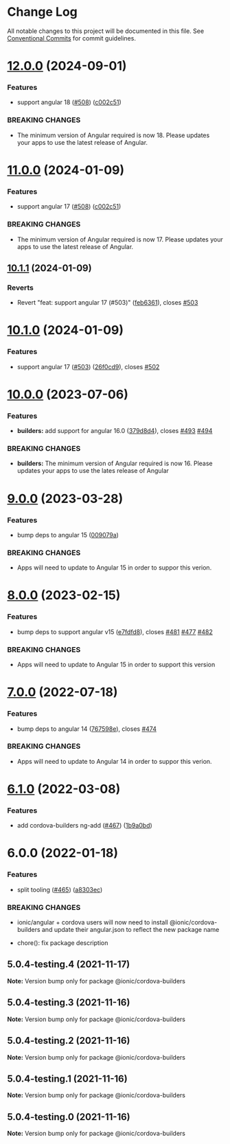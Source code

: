 # Change Log

All notable changes to this project will be documented in this file.
See [Conventional Commits](https://conventionalcommits.org) for commit guidelines.

# [12.0.0](https://github.com/ionic-team/angular-toolkit/compare/@ionic/cordova-builders@10.1.1...@ionic/cordova-builders@11.0.0) (2024-09-01)


### Features

* support angular 18 ([#508](https://github.com/ionic-team/angular-toolkit/issues/508)) ([c002c51](https://github.com/ionic-team/angular-toolkit/commit/c002c51cc09f45639ca97bc5354840d9c384556c))


### BREAKING CHANGES

* The minimum version of Angular required is now 18. Please updates your apps to use
the latest release of Angular.

# [11.0.0](https://github.com/ionic-team/angular-toolkit/compare/@ionic/cordova-builders@10.1.1...@ionic/cordova-builders@11.0.0) (2024-01-09)


### Features

* support angular 17 ([#508](https://github.com/ionic-team/angular-toolkit/issues/508)) ([c002c51](https://github.com/ionic-team/angular-toolkit/commit/c002c51cc09f45639ca97bc5354840d9c384556c))


### BREAKING CHANGES

* The minimum version of Angular required is now 17. Please updates your apps to use
the latest release of Angular.





## [10.1.1](https://github.com/ionic-team/angular-toolkit/compare/@ionic/cordova-builders@10.1.0...@ionic/cordova-builders@10.1.1) (2024-01-09)


### Reverts

* Revert "feat: support angular 17 (#503)" ([feb6361](https://github.com/ionic-team/angular-toolkit/commit/feb6361f1452e5ccbe242b0e00c0ded05beacec4)), closes [#503](https://github.com/ionic-team/angular-toolkit/issues/503)





# [10.1.0](https://github.com/ionic-team/angular-toolkit/compare/@ionic/cordova-builders@10.0.0...@ionic/cordova-builders@10.1.0) (2024-01-09)


### Features

* support angular 17 ([#503](https://github.com/ionic-team/angular-toolkit/issues/503)) ([26f0cd9](https://github.com/ionic-team/angular-toolkit/commit/26f0cd9a17b1489a1e864bb468f4e51315d4a004)), closes [#502](https://github.com/ionic-team/angular-toolkit/issues/502)





# [10.0.0](https://github.com/ionic-team/angular-toolkit/compare/@ionic/cordova-builders@9.0.0...@ionic/cordova-builders@10.0.0) (2023-07-06)


### Features

* **builders:** add support for angular 16.0 ([379d8d4](https://github.com/ionic-team/angular-toolkit/commit/379d8d43d066b1cd556b083ccb506703a166ce1d)), closes [#493](https://github.com/ionic-team/angular-toolkit/issues/493) [#494](https://github.com/ionic-team/angular-toolkit/issues/494)


### BREAKING CHANGES

* **builders:** The minimum version of Angular required is now 16. Please updates your apps to use
the lates release of Angular





# [9.0.0](https://github.com/ionic-team/angular-toolkit/compare/@ionic/cordova-builders@8.0.0...@ionic/cordova-builders@9.0.0) (2023-03-28)


### Features

* bump deps to angular 15 ([009079a](https://github.com/ionic-team/angular-toolkit/commit/009079a5cf13804d55a7b1d15c79824cac9db179))


### BREAKING CHANGES

* Apps will need to update to Angular 15 in order to suppor this verion.





# [8.0.0](https://github.com/ionic-team/angular-toolkit/compare/@ionic/cordova-builders@7.0.0...@ionic/cordova-builders@8.0.0) (2023-02-15)


### Features

* bump deps to support angular v15 ([e7fdfd8](https://github.com/ionic-team/angular-toolkit/commit/e7fdfd8581819430b549cfae4a87e9edbadf57c9)), closes [#481](https://github.com/ionic-team/angular-toolkit/issues/481) [#477](https://github.com/ionic-team/angular-toolkit/issues/477) [#482](https://github.com/ionic-team/angular-toolkit/issues/482)


### BREAKING CHANGES

* Apps will need to update to Angular 15 in order to support this version





# [7.0.0](https://github.com/ionic-team/angular-toolkit/compare/@ionic/cordova-builders@6.1.0...@ionic/cordova-builders@7.0.0) (2022-07-18)


### Features

* bump deps to angular 14 ([767598e](https://github.com/ionic-team/angular-toolkit/commit/767598eace5bc91767008fd86670729c8079a1d9)), closes [#474](https://github.com/ionic-team/angular-toolkit/issues/474)


### BREAKING CHANGES

* Apps will need to update to Angular 14 in order to suppor this verion.





# [6.1.0](https://github.com/ionic-team/angular-toolkit/compare/@ionic/cordova-builders@6.0.0...@ionic/cordova-builders@6.1.0) (2022-03-08)


### Features

* add cordova-builders ng-add ([#467](https://github.com/ionic-team/angular-toolkit/issues/467)) ([1b9a0bd](https://github.com/ionic-team/angular-toolkit/commit/1b9a0bdabdbdcd1f6226a8ddc771abd1f54afd42))





# 6.0.0 (2022-01-18)


### Features

* split tooling ([#465](https://github.com/ionic-team/angular-toolkit/issues/465)) ([a8303ec](https://github.com/ionic-team/angular-toolkit/commit/a8303ec5df92c9f463ded30fbcb97a908578adf5))


### BREAKING CHANGES

* ionic/angular + cordova users will now need to install @ionic/cordova-builders and
update their angular.json to reflect the new package name

* chore(): fix package description





## 5.0.4-testing.4 (2021-11-17)

**Note:** Version bump only for package @ionic/cordova-builders





## 5.0.4-testing.3 (2021-11-16)

**Note:** Version bump only for package @ionic/cordova-builders





## 5.0.4-testing.2 (2021-11-16)

**Note:** Version bump only for package @ionic/cordova-builders





## 5.0.4-testing.1 (2021-11-16)

**Note:** Version bump only for package @ionic/cordova-builders





## 5.0.4-testing.0 (2021-11-16)

**Note:** Version bump only for package @ionic/cordova-builders
